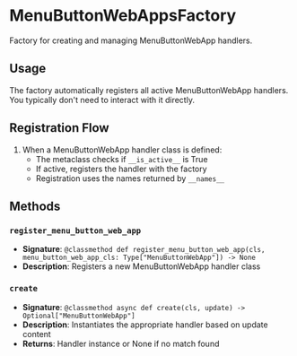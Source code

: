 # MenuButtonWebAppsFactory

Factory for creating and managing MenuButtonWebApp handlers.

## Usage

The factory automatically registers all active MenuButtonWebApp handlers. 
You typically don't need to interact with it directly.

## Registration Flow

1. When a MenuButtonWebApp handler class is defined:
   - The metaclass checks if `__is_active__` is True
   - If active, registers the handler with the factory
   - Registration uses the names returned by `__names__`

## Methods

### `register_menu_button_web_app`
- **Signature**: `@classmethod def register_menu_button_web_app(cls, menu_button_web_app_cls: Type["MenuButtonWebApp"]) -> None`
- **Description**: Registers a new MenuButtonWebApp handler class

### `create`
- **Signature**: `@classmethod async def create(cls, update) -> Optional["MenuButtonWebApp"]`
- **Description**: Instantiates the appropriate handler based on update content
- **Returns**: Handler instance or None if no match found
